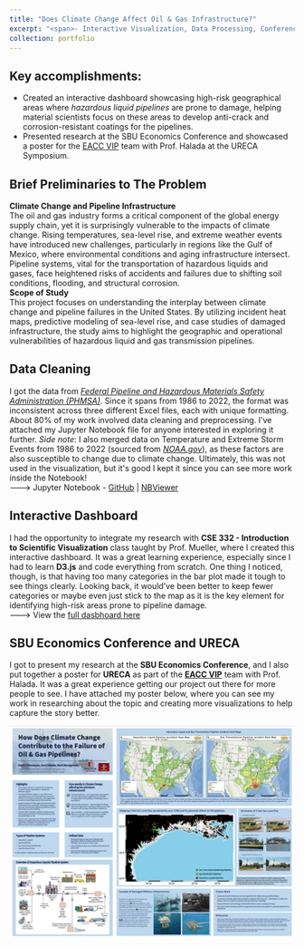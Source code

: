 ```yaml
---
title: "Does Climate Change Affect Oil & Gas Infrastructure?"
excerpt: "<span>- Interactive Visualization, Data Processing, Conference Speaking</span><br/>- Python, d3.js<br/><br/>This project stems from research I conducted at Stony Brook University under the guidance of Dr. Halada (Materials Science) and Dr. Montgomery (Economics). I had the chance to merge this work with Prof. Mueller’s Data Visualization class, which led to creating an interactive dashboard. This project captures what data science is all about - the intersection of multiple disciplines coming together to tell a meaningful story.<br/><br/><img src='/images/oil_gas_pic.PNG'>"
collection: portfolio
---
```


Key accomplishments:
---
- Created an interactive dashboard showcasing high-risk geographical areas where *hazardous liquid pipelines* are prone to damage, helping material scientists focus on these areas to develop anti-crack and corrosion-resistant coatings for the pipelines.
- Presented research at the SBU Economics Conference and showcased a poster for the <a href="https://www.stonybrook.edu/commcms/vertically-integrated-projects/teams/_team_page/team_page.php?team=Engineering%20Adaptation%20to%20Climate%20Change%20(EACC)" target="_blank">EACC VIP</a> team with Prof. Halada at the URECA Symposium.

Brief Preliminaries to The Problem
---
**Climate Change and Pipeline Infrastructure**   
The oil and gas industry forms a critical component of the global energy supply chain, yet it is surprisingly vulnerable to the impacts of climate change. Rising temperatures, sea-level rise, and extreme weather events have introduced new challenges, particularly in regions like the Gulf of Mexico, where environmental conditions and aging infrastructure intersect. Pipeline systems, vital for the transportation of hazardous liquids and gases, face heightened risks of accidents and failures due to shifting soil conditions, flooding, and structural corrosion.  
**Scope of Study**  
This project focuses on understanding the interplay between climate change and pipeline failures in the United States. By utilizing incident heat maps, predictive modeling of sea-level rise, and case studies of damaged infrastructure, the study aims to highlight the geographic and operational vulnerabilities of hazardous liquid and gas transmission pipelines. 

Data Cleaning
---
I got the data from <a href="https://www.phmsa.dot.gov/data-and-statistics/pipeline/data-and-statistics-overview" target="_blank">*Federal Pipeline and Hazardous Materials Safety Administration (PHMSA)*</a>. Since it spans from 1986 to 2022, the format was inconsistent across three different Excel files, each with unique formatting. About 80% of my work involved data cleaning and preprocessing. I’ve attached my Jupyter Notebook file for anyone interested in exploring it further. *Side note*: I also merged data on Temperature and Extreme Storm Events from 1986 to 2022 (sourced from <a href="https://www.noaa.gov/" target="_blank">*NOAA.gov*</a>), as these factors are also susceptible to change due to climate change. Ultimately, this was not used in the visualization, but it's good I kept it since you can see more work inside the Notebook!  
---> Jupyter Notebook - <a href="https://github.com/kikossik/kikossik.github.io/blob/master/files/notebooks/oil_gas_spill.ipynb" target="_blank">GitHub</a> | <a href="https://nbviewer.org/github/kikossik/kikossik.github.io/blob/master/files/notebooks/oil_gas_spill.ipynb" target="_blank">NBViewer</a>

Interactive Dashboard
---
I had the opportunity to integrate my research with **CSE 332 - Introduction to Scientific Visualization** class taught by Prof. Mueller, where I created this interactive dashboard. It was a great learning experience, especially since I had to learn **D3.js** and code everything from scratch. One thing I noticed, though, is that having too many categories in the bar plot made it tough to see things clearly. Looking back, it would’ve been better to keep fewer categories or maybe even just stick to the map as it is the key element for identifying high-risk areas prone to pipeline damage.  
---> View the <a href="https://kikossik.pythonanywhere.com/" target="_blank">full dasbhoard here</a>

SBU Economics Conference and URECA
---
I got to present my research at the **SBU Economics Conference**, and I also put together a poster for **URECA** as part of the <a href="https://www.stonybrook.edu/commcms/vertically-integrated-projects/teams/_team_page/team_page.php?team=Engineering%20Adaptation%20to%20Climate%20Change%20(EACC)" target="_blank">**EACC VIP**</a> team with Prof. Halada. It was a great experience getting our project out there for more people to see. I have attached my poster below, where you can see my work in researching about the topic and creating more visualizations to help capture the story better.  

<img src='/images/poster.PNG'>



